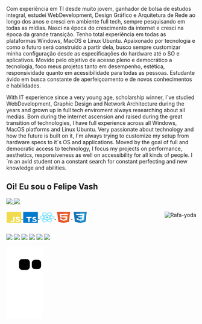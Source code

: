   Com experiência em TI desde muito jovem, ganhador de bolsa de estudos integral, estudei WebDevelopment, Design Gráfico e Arquitetura de Rede ao longo dos anos e cresci   em ambiente full tech, sempre pesquisando em todas as mídias.
  Nasci na época do crescimento da internet e cresci na época da grande transição.
  Tenho total experiência em todas as plataformas Windows, MacOS e Linux Ubuntu.
  Apaixonado por tecnologia e como o futuro será construído a partir dela, busco sempre customizar minha configuração desde as especificações do hardware até o SO e aplicativos.
  Movido pelo objetivo de acesso pleno e democrático a tecnologia, foco meus projetos tanto em desempenho, estética, responsividade quanto em acessibilidade para todas as pessoas.
  Estudante ávido em busca constante de aperfeiçoamento e de novos conhecimentos e habilidades.

  With IT experience since a very young age, scholarship winner, I´ve studied WebDevelopment, Graphic Design and Network Architecture during the years and grown up in full tech enviroment always researching about all medias. 
  Born during the internet ascension and raised during the great transition of technologies, I have full experience across all Windows, MacOS platforms and Linux Ubuntu.
  Very passionate about technology and how the future is built on it, I´m always trying to customize my setup from hardware specs to it´s OS and applications.
Moved by the goal of full and democratic access to technology, I focus my projects on performance, aesthetics, responsiveness as well on accessibility for all kinds of people.
  I´m an avid student on a constant search for constant perfecting and new knowledge and abilities.


## Oi! Eu sou o Felipe Vash 
 <div>
  <a href="https://github.com/felipevash">
  <img height="180em" src="https://github-readme-stats.vercel.app/api?username=felipevash&show_icons=true&theme=dracula&include_all_commits=true&count_private=true"/>
  <img height="180em" src="https://github-readme-stats.vercel.app/api/top-langs/?username=felipevash&layout=compact&langs_count=7&theme=dark"/>
</div>
<div style="display: inline_block"><br>
  <img align="center" alt="Vash-Js" height="30" width="40" src="https://raw.githubusercontent.com/devicons/devicon/master/icons/javascript/javascript-plain.svg">
  <img align="center" alt="Vash-Ts" height="30" width="40" src="https://raw.githubusercontent.com/devicons/devicon/master/icons/typescript/typescript-plain.svg">
  <img align="center" alt="Vash-React" height="30" width="40" src="https://raw.githubusercontent.com/devicons/devicon/master/icons/react/react-original.svg">
  <img align="center" alt="Vash-HTML" height="30" width="40" src="https://raw.githubusercontent.com/devicons/devicon/master/icons/html5/html5-original.svg">
  <img align="center" alt="Vash-CSS" height="30" width="40" src="https://raw.githubusercontent.com/devicons/devicon/master/icons/css3/css3-original.svg">
  <img align="right" alt="Rafa-yoda" src="https://cdn.discordapp.com/attachments/795358919417397249/825430589581688872/hi.gif">
</div>
  
  ##
 
<div> 
  <a href="https://www.youtube.com/channel/UC_-uuuZbY0AAt9CViNzvc-Q" target="_blank"><img src="https://img.shields.io/badge/YouTube-FF0000?style=for-the-badge&logo=youtube&logoColor=white" target="_blank"></a>
  <a href="https://instagram.com/felipevash" target="_blank"><img src="https://img.shields.io/badge/-Instagram-%23E4405F?style=for-the-badge&logo=instagram&logoColor=white" target="_blank"></a>
 	<a href="https://www.twitch.tv/felipevash" target="_blank"><img src="https://img.shields.io/badge/Twitch-9146FF?style=for-the-badge&logo=twitch&logoColor=white" target="_blank"></a>
 <a href="https://discord.gg/G9GPg5SA75" target="_blank"><img src="https://img.shields.io/badge/Discord-7289DA?style=for-the-badge&logo=discord&logoColor=white" target="_blank"></a> 
  <a href = "mailto:felipe.vash.dev@gmail.com"><img src="https://img.shields.io/badge/-Gmail-%23333?style=for-the-badge&logo=gmail&logoColor=white" target="_blank"></a>
  <a href="https://www.linkedin.com/in/rafaella-ballerini-45875016a" target="_blank"><img src="https://img.shields.io/badge/-LinkedIn-%230077B5?style=for-the-badge&logo=linkedin&logoColor=white" target="_blank"></a> 
 
  ![Snake animation](https://github.com/rafaballerini/rafaballerini/blob/output/github-contribution-grid-snake.svg)
 
</div>
